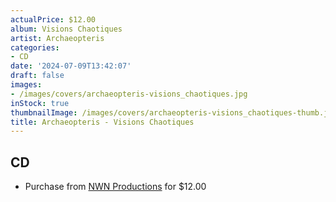 ```yaml
---
actualPrice: $12.00
album: Visions Chaotiques
artist: Archaeopteris
categories:
- CD
date: '2024-07-09T13:42:07'
draft: false
images:
- /images/covers/archaeopteris-visions_chaotiques.jpg
inStock: true
thumbnailImage: /images/covers/archaeopteris-visions_chaotiques-thumb.jpg
title: Archaeopteris - Visions Chaotiques
---
```


## CD
* Purchase from [NWN Productions](http://shop.nwnprod.com/index.php?route=product/product&path=93&product_id=50131&sort=pd.name&order=ASC) for $12.00

